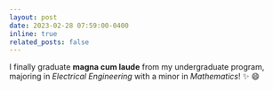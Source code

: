```yaml
---
layout: post
date: 2023-02-28 07:59:00-0400
inline: true
related_posts: false
---
```


I finally graduate **magna cum laude** from my undergraduate program, majoring in
_Electrical Engineering_ with a minor in _Mathematics_! :sparkles: :smile:
